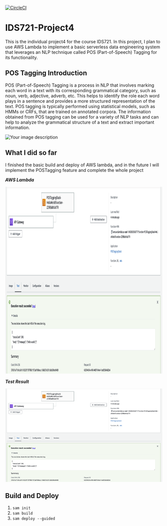 [![CircleCI](https://circleci.com/gh/noahgift/functional_intro_to_python.svg?style=svg&circle-token=d3ccec4d9ec6d4f1052ec528e22dc26554502cde)](https://circleci.com/gh/noahgift/awslambda)

# IDS721-Project4

This is the individual project4 for the course IDS721. In this project, I plan to use AWS Lambda to implement a basic serverless data engineering system that leverages an NLP technique called POS (Part-of-Speech) Tagging for its functionality.

## POS Tagging Introduction

POS (Part-of-Speech) Tagging is a process in NLP that involves marking each word in a text with its corresponding grammatical category, such as noun, verb, adjective, adverb, etc. This helps to identify the role each word plays in a sentence and provides a more structured representation of the text. POS tagging is typically performed using statistical models, such as HMMs or CRFs, that are trained on annotated corpora. The information obtained from POS tagging can be used for a variety of NLP tasks and can help to analyze the grammatical structure of a text and extract important information.

<img src="https://1.bp.blogspot.com/-spGNcdlw7g4/XHY5fS25uVI/AAAAAAAABqY/63lfyQFHkl4rf1ls0vvLIBRRc8TEsBZvgCLcBGAs/s1600/Capture.PNG" alt="Your image description" width="800" height="300">

## What I did so far

I finished the basic build and deploy of AWS lambda, and in the future I will implement the POSTagging feature and complete the whole project

***AWS Lambda***

<img src="https://github.com/Gary-Zhigang/IDS721-Project4/blob/main/images/p2.png" alt="Your image description" width="800" height="600">

***Test Result***

<img src="https://github.com/Gary-Zhigang/IDS721-Project4/blob/main/images/p2.png" alt="Your image description" width="800" height="300">

## Build and Deploy

1.  `sam init`
2.  `sam build`
3.  `sam deploy --guided`

